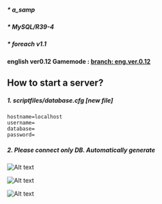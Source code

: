 ##### * a_samp
##### * MySQL/R39-4
##### * foreach v1.1

#### english ver0.12 Gamemode : [branch: eng.ver.0.12](https://github.com/u4bi/samp-war-korea.GangWar-DM-mode/tree/eng.ver.0.12) 

## How to start a server?

##### 1. scriptfiles/database.cfg [new file]
    hostname=localhost
    username=
    database=
    password=

##### 2. Please connect only DB. Automatically generate
![Alt text](http://drive.google.com/uc?export=view&id=0B3XkfYbZArSfMDZ2cnY2YkJwa3c)

![Alt text](http://drive.google.com/uc?export=view&id=0B3XkfYbZArSfM0hUdzF0RnBRbFk)

![Alt text](http://drive.google.com/uc?export=view&id=0B3XkfYbZArSfZldPMDFwTkpod28)